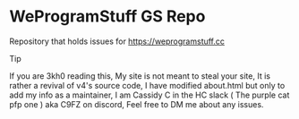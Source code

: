 # WeProgramStuff GS Repo
Repository that holds issues for https://weprogramstuff.cc

> [!TIP]
> If you are 3kh0 reading this, My site is not meant to steal your site, It is rather a revival of v4's source code, I have modified about.html
> but only to add my info as a maintainer, I am Cassidy C in the HC slack ( The purple cat pfp one ) aka C9FZ on discord, Feel free to DM me about any issues.

